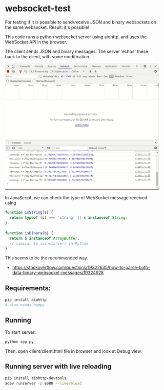 # websocket-test
For testing if it is possible to send/receive JSON and binary websockets on the same websocket.
Result: it's possible!

This code runs a python websocket server using aiohttp, and uses the WebSocket API in the browser.

The client sends JSON and binary messages. The server 'echos' these back to the client, with some modification.

![](browser-ws-message-view.gif)


In JavaScript, we can check the type of WebSocket message received using 

```javascript
function isString(s) {
  return typeof (s) === 'string' || s instanceof String;
}

function isBinary(b) {
  return b instanceof ArrayBuffer;
  // similar to isinstance() in Python
}
```

This seems to be the recommended way.
- https://stackoverflow.com/questions/19322635/how-to-parse-both-data-binary-websocket-messages/19324928 

## Requirements:
```bash
pip install aiohttp
# also needs numpy
```

## Running
To start server:
```bash
python app.py
```
Then, open client/client.html file in browser and look at Debug view.

## Running server with live reloading
```bash
pip install aiohttp-devtools
adev runserver -p 8080 --livereload
```
